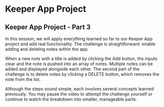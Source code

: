# Keeper App Project

## Keeper App Project - Part 3

In this session, we will apply everything learned so far to our Keeper App project and add real functionality. The challenge is straightforward: enable adding and deleting notes within the app.

When a new note with a title is added by clicking the Add button, the inputs clear and the note is pushed into an array of notes. Multiple notes can be added and displayed alongside each other. The second part of the challenge is to delete notes by clicking a DELETE button, which removes the note from the list.

Although the steps sound simple, each involves several concepts learned previously. You may pause the video to attempt the challenge yourself or continue to watch the breakdown into smaller, manageable parts.
